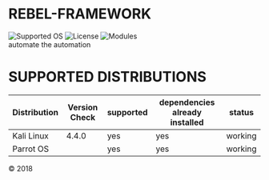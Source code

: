 
# REBEL-FRAMEWORK
![Supported OS](https://img.shields.io/badge/Supported%20OS-Linux-yellow.svg) 
![License](https://img.shields.io/badge/license-GPLv3-blue.svg)
![Modules](https://img.shields.io/badge/modules-43-green.svg)
<br>
automate the automation
<br>
# SUPPORTED DISTRIBUTIONS
|Distribution | Version Check | supported | dependencies already installed |status |
----------|-------|------|------|-------|
|Kali Linux|4.4.0 | yes| yes | working   |
|Parrot OS| |yes|yes|working   |

© 2018
